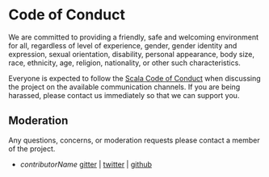 # Code of Conduct

We are committed to providing a friendly, safe and welcoming environment for all, regardless of level of experience, 
gender, gender identity and expression, sexual orientation, disability, personal appearance, body size, race, ethnicity, 
age, religion, nationality, or other such characteristics.

Everyone is expected to follow the [Scala Code of Conduct](https://www.scala-lang.org/conduct/) when discussing the project on the available communication channels. 
If you are being harassed, please contact us immediately so that we can support you.

## Moderation

Any questions, concerns, or moderation requests please contact a member of the project.

* $contributorName$ [gitter](https://gitter.im/$contributorUsername$) 
| [twitter](https://twitter.com/$contributorUsername$) 
| [github](https://github.com/$contributorUsername$)
